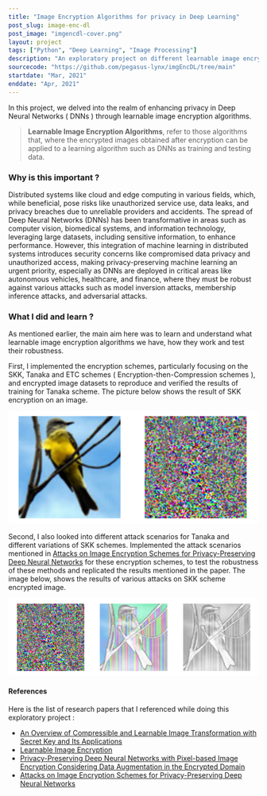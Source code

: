 ```yaml
---
title: "Image Encryption Algorithms for privacy in Deep Learning"
post_slug: image-enc-dl
post_image: "imgencdl-cover.png"
layout: project
tags: ["Python", "Deep Learning", "Image Processing"]
description: "An exploratory project on different learnable image encryption schemes for privacy in deep learning."
sourcecode: "https://github.com/pegasus-lynx/imgEncDL/tree/main"
startdate: "Mar, 2021"
enddate: "Apr, 2021"
---
```


In this project, we delved into the realm of enhancing privacy in Deep Neural Networks ( DNNs ) through learnable image encryption algorithms. 

> **Learnable Image Encryption Algorithms**, refer to those algorithms that, where the encrypted images obtained after encryption can be applied to a learning algorithm such as DNNs as training and testing data.

### Why is this important ?

Distributed systems like cloud and edge computing in various fields, which, while beneficial, pose risks like unauthorized service use, data leaks, and privacy breaches due to unreliable providers and accidents. The spread of Deep Neural Networks (DNNs) has been transformative in areas such as computer vision, biomedical systems, and information technology, leveraging large datasets, including sensitive information, to enhance performance. However, this integration of machine learning in distributed systems introduces security concerns like compromised data privacy and unauthorized access, making privacy-preserving machine learning an urgent priority, especially as DNNs are deployed in critical areas like autonomous vehicles, healthcare, and finance, where they must be robust against various attacks such as model inversion attacks, membership inference attacks, and adversarial attacks.

### What I did and learn ?

As mentioned earlier, the main aim here was to learn and understand what learnable image encryption algorithms we have, how they work and test their robustness.

First, I implemented the encryption schemes, particularly focusing on the SKK, Tanaka and ETC schemes ( Encryption-then-Compression schemes ), and encrypted image datasets to reproduce and verified the results of training for Tanaka scheme. The picture below shows the result of SKK encryption on an image.

![SKK Encryption Result](/assets/images/imgencdl-skk-encryption.png)

Second, I also looked into different attack scenarios for Tanaka and different variations of SKK schemes. Implemented the attack scenarios mentioned in [Attacks on Image Encryption Schemes for
Privacy-Preserving Deep Neural Networks](https://arxiv.org/pdf/2004.13263.pdf) for these encryption schemes, to test the robustness of these methods and replicated the results mentioned in the paper. The image below, shows the results of various attacks on SKK scheme encrypted image.

![SKK Encryption Scheme Attacks](/assets/images/imgencdl-skk-attack.png)

#### References

Here is the list of research papers that I referenced while doing this exploratory project : 

- [An Overview of Compressible and Learnable Image Transformation with Secret Key and Its Applications](https://arxiv.org/abs/2201.11006)
- [Learnable Image Encryption](https://arxiv.org/ftp/arxiv/papers/1804/1804.00490.pdf)
- [Privacy-Preserving Deep Neural Networks with Pixel-based Image Encryption Considering Data Augmentation in the Encrypted Domain](https://arxiv.org/abs/1905.01827)
- [Attacks on Image Encryption Schemes for
Privacy-Preserving Deep Neural Networks](https://arxiv.org/pdf/2004.13263.pdf) 